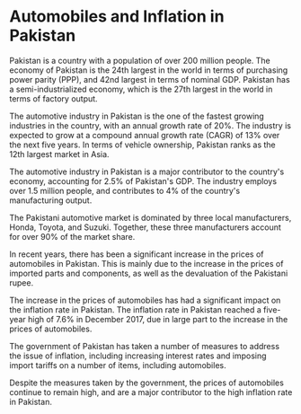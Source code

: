 

# Automobiles and Inflation in Pakistan

Pakistan is a country with a population of over 200 million people. The economy of Pakistan is the 24th largest in the world in terms of purchasing power parity (PPP), and 42nd largest in terms of nominal GDP. Pakistan has a semi-industrialized economy, which is the 27th largest in the world in terms of factory output.

The automotive industry in Pakistan is the one of the fastest growing industries in the country, with an annual growth rate of 20%. The industry is expected to grow at a compound annual growth rate (CAGR) of 13% over the next five years. In terms of vehicle ownership, Pakistan ranks as the 12th largest market in Asia.

The automotive industry in Pakistan is a major contributor to the country's economy, accounting for 2.5% of Pakistan's GDP. The industry employs over 1.5 million people, and contributes to 4% of the country's manufacturing output.

The Pakistani automotive market is dominated by three local manufacturers, Honda, Toyota, and Suzuki. Together, these three manufacturers account for over 90% of the market share.

In recent years, there has been a significant increase in the prices of automobiles in Pakistan. This is mainly due to the increase in the prices of imported parts and components, as well as the devaluation of the Pakistani rupee.

The increase in the prices of automobiles has had a significant impact on the inflation rate in Pakistan. The inflation rate in Pakistan reached a five-year high of 7.6% in December 2017, due in large part to the increase in the prices of automobiles.

The government of Pakistan has taken a number of measures to address the issue of inflation, including increasing interest rates and imposing import tariffs on a number of items, including automobiles.

Despite the measures taken by the government, the prices of automobiles continue to remain high, and are a major contributor to the high inflation rate in Pakistan.